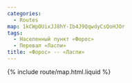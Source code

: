 ```yaml
---
categories:
  - Routes
map: 1kCWpOUixJJ8hY-Ib4J9QqwdyCsQoHJOr
tags:
  - Населенный пункт «Форос»
  - Перевал «Ласпи»
title: «Форос» -- «Ласпи»
---
```


{% include route/map.html.liquid %}
